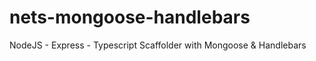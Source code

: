 # nets-mongoose-handlebars
NodeJS - Express - Typescript Scaffolder with Mongoose &amp; Handlebars 

